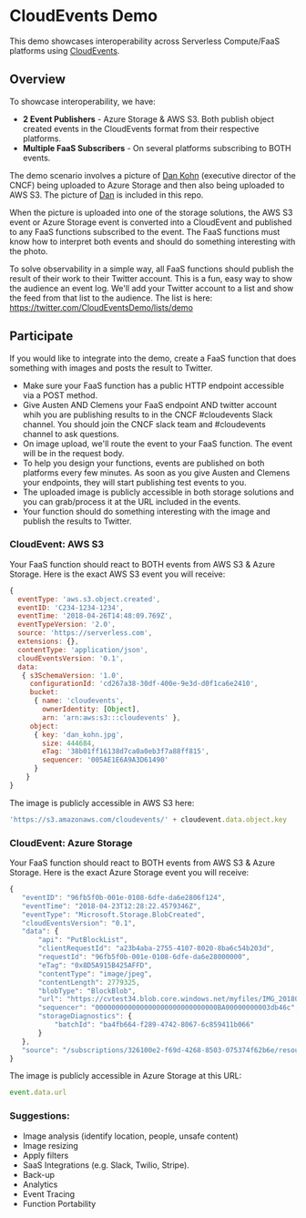 # CloudEvents Demo

This demo showcases interoperability across Serverless Compute/FaaS platforms using [CloudEvents](https://www.github.com/cloudevents/spec).

## Overview

To showcase interoperability, we have:

* **2 Event Publishers** - Azure Storage & AWS S3.  Both publish object created events in the CloudEvents format from their respective platforms.
* **Multiple FaaS Subscribers** - On several platforms subscribing to BOTH events.

The demo scenario involves a picture of [Dan Kohn](./dan_kohn.jpg) (executive director of the CNCF) being uploaded to Azure Storage and then also being uploaded to AWS S3.  The picture of [Dan](./dan_kohn.jpg) is included in this repo.

When the picture is uploaded into one of the storage solutions, the AWS S3 event or Azure Storage event is converted into a CloudEvent and published to any FaaS functions subscribed to the event.  The FaaS functions must know how to interpret both events and should do something interesting with the photo.  

To solve observability in a simple way, all FaaS functions should publish the result of their work to their Twitter account.  This is a fun, easy way to show the audience an event log.  We'll add your Twitter account to a list and show the feed from that list to the audience.  The list is here: https://twitter.com/CloudEventsDemo/lists/demo

## Participate

If you would like to integrate into the demo, create a FaaS function that does something with images and posts the result to Twitter.

* Make sure your FaaS function has a public HTTP endpoint accessible via a POST method.
* Give Austen AND Clemens your FaaS endpoint AND twitter account whih you are publishing results to in the CNCF #cloudevents Slack channel.  You should join the CNCF slack team and #cloudevents channel to ask questions.
* On image upload, we'll route the event to your FaaS function.  The event will be in the request body.
* To help you design your functions, events are published on both platforms every few minutes.  As soon as you give Austen and Clemens your endpoints, they will start publishing test events to you.
* The uploaded image is publicly accessible in both storage solutions and you can grab/process it at the URL included in the events.
* Your function should do something interesting with the image and publish the results to Twitter.

### CloudEvent: AWS S3

Your FaaS function should react to BOTH events from AWS S3 & Azure Storage.  Here is the exact AWS S3 event you will receive:

```javascript
{
  eventType: 'aws.s3.object.created',
  eventID: 'C234-1234-1234',
  eventTime: '2018-04-26T14:48:09.769Z',
  eventTypeVersion: '2.0',
  source: 'https://serverless.com',
  extensions: {},
  contentType: 'application/json',
  cloudEventsVersion: '0.1',
  data:
   { s3SchemaVersion: '1.0',
     configurationId: 'cd267a38-30df-400e-9e3d-d0f1ca6e2410',
     bucket:
      { name: 'cloudevents',
        ownerIdentity: [Object],
        arn: 'arn:aws:s3:::cloudevents' },
     object:
      { key: 'dan_kohn.jpg',
        size: 444684,
        eTag: '38b01ff16138d7ca0a0eb3f7a88ff815',
        sequencer: '005AE1E6A9A3D61490'
      }
    }
}
```

The image is publicly accessible in AWS S3 here:

```javascript
'https://s3.amazonaws.com/cloudevents/' + cloudevent.data.object.key
```

### CloudEvent: Azure Storage

Your FaaS function should react to BOTH events from AWS S3 & Azure Storage.  Here is the exact Azure Storage event you will receive:

```javascript
{
   "eventID": "96fb5f0b-001e-0108-6dfe-da6e2806f124",
   "eventTime": "2018-04-23T12:28:22.4579346Z",
   "eventType": "Microsoft.Storage.BlobCreated",
   "cloudEventsVersion": "0.1",
   "data": {
       "api": "PutBlockList",
       "clientRequestId": "a23b4aba-2755-4107-8020-8ba6c54b203d",
       "requestId": "96fb5f0b-001e-0108-6dfe-da6e28000000",
       "eTag": "0x8D5A915B425AFFD",
       "contentType": "image/jpeg",
       "contentLength": 2779325,
       "blobType": "BlockBlob",
       "url": "https://cvtest34.blob.core.windows.net/myfiles/IMG_20180224_0004.jpg",
       "sequencer": "000000000000000000000000000000BA00000000003db46c",
       "storageDiagnostics": {
           "batchId": "ba4fb664-f289-4742-8067-6c859411b066"
       }
   },
   "source": "/subscriptions/326100e2-f69d-4268-8503-075374f62b6e/resourceGroups/cvtest34/providers/Microsoft.Storage/storageAccounts/cvtest34#/blobServices/default/containers/myfiles/blobs/IMG_20180224_0004.jpg"
}
```

The image is publicly accessible in Azure Storage at this URL:

```javascript
event.data.url
```

### Suggestions:

* Image analysis (identify location, people, unsafe content)
* Image resizing
* Apply filters
* SaaS Integrations (e.g. Slack, Twilio, Stripe).
* Back-up
* Analytics
* Event Tracing
* Function Portability
